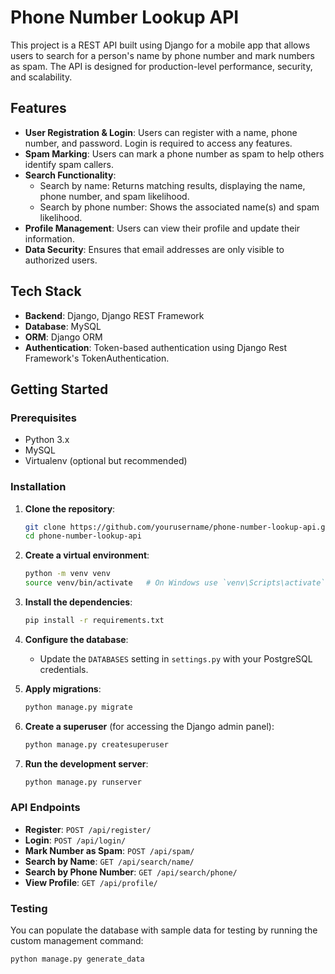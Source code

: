 # Phone Number Lookup API

This project is a REST API built using Django for a mobile app that allows users to search for a person's name by phone number and mark numbers as spam. The API is designed for production-level performance, security, and scalability.

## Features

- **User Registration & Login**: Users can register with a name, phone number, and password. Login is required to access any features.
- **Spam Marking**: Users can mark a phone number as spam to help others identify spam callers.
- **Search Functionality**: 
  - Search by name: Returns matching results, displaying the name, phone number, and spam likelihood.
  - Search by phone number: Shows the associated name(s) and spam likelihood.
- **Profile Management**: Users can view their profile and update their information.
- **Data Security**: Ensures that email addresses are only visible to authorized users.

## Tech Stack

- **Backend**: Django, Django REST Framework
- **Database**: MySQL
- **ORM**: Django ORM
- **Authentication**: Token-based authentication using Django Rest Framework's TokenAuthentication.

## Getting Started

### Prerequisites

- Python 3.x
- MySQL
- Virtualenv (optional but recommended)

### Installation

1. **Clone the repository**:
    ```bash
    git clone https://github.com/yourusername/phone-number-lookup-api.git
    cd phone-number-lookup-api
    ```

2. **Create a virtual environment**:
    ```bash
    python -m venv venv
    source venv/bin/activate   # On Windows use `venv\Scripts\activate`
    ```

3. **Install the dependencies**:
    ```bash
    pip install -r requirements.txt
    ```

4. **Configure the database**:
    - Update the `DATABASES` setting in `settings.py` with your PostgreSQL credentials.

5. **Apply migrations**:
    ```bash
    python manage.py migrate
    ```

6. **Create a superuser** (for accessing the Django admin panel):
    ```bash
    python manage.py createsuperuser
    ```

7. **Run the development server**:
    ```bash
    python manage.py runserver
    ```

### API Endpoints

- **Register**: `POST /api/register/`
- **Login**: `POST /api/login/`
- **Mark Number as Spam**: `POST /api/spam/`
- **Search by Name**: `GET /api/search/name/`
- **Search by Phone Number**: `GET /api/search/phone/`
- **View Profile**: `GET /api/profile/`

### Testing

You can populate the database with sample data for testing by running the custom management command:

```bash
python manage.py generate_data
```
